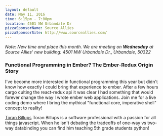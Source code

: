 ```yaml
---
layout: default
date: May 11, 2016
time: 6:15pm - 7:00pm
location: 4501 NW Urbandale Dr
pizzaSponsorName: Source Allies
pizzaSponsorSite: http://www.sourceallies.com/
---
```


*Note: New time and place this month. We are meeting on <b>Wednesday</b> at Source Allies' new building: 4501 NW Urbandale Dr., Urbandale, 50322*

### Functional Programming in Ember? The Ember-Redux Origin Story

I've become more interested in functional programming this year but didn't know how exactly I could bring that experience to ember. After a few hours cargo culting the react-redux api it was clear I had something that would forever change the way I wrote ember web applications. Join me for a live coding demo where I bring the mythical "functional core, imperative shell" concept to reality!

[Toran Billups](https://twitter.com/toranb) Toran Billups is a software professional with a passion for all things javascript. When he isn't debating the tradeoffs of one-way vs two-way databinding you can find him teaching 5th grade students python!
